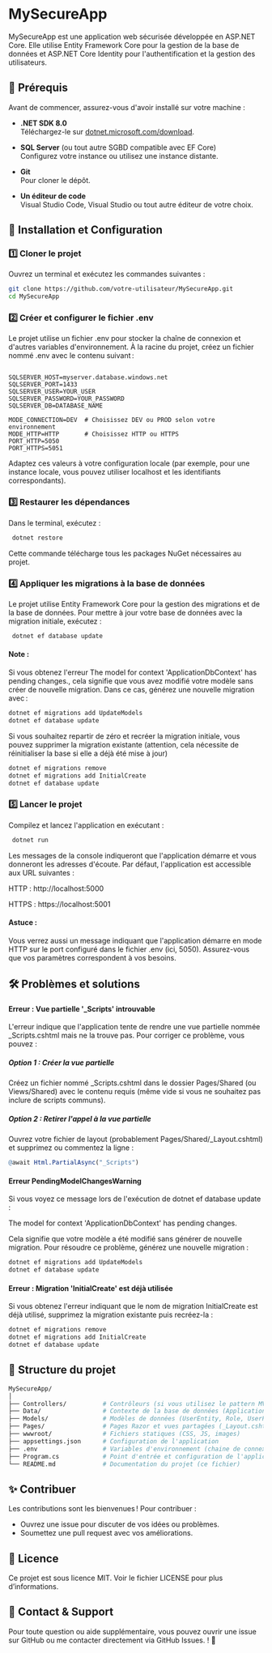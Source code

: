 # MySecureApp

MySecureApp est une application web sécurisée développée en ASP.NET Core. Elle utilise Entity Framework Core pour la gestion de la base de données et ASP.NET Core Identity pour l'authentification et la gestion des utilisateurs.

## 📌 Prérequis

Avant de commencer, assurez-vous d'avoir installé sur votre machine :

- **.NET SDK 8.0**  
  Téléchargez-le sur [dotnet.microsoft.com/download](https://dotnet.microsoft.com/download/dotnet/8.0).

- **SQL Server** (ou tout autre SGBD compatible avec EF Core)  
  Configurez votre instance ou utilisez une instance distante.

- **Git**  
  Pour cloner le dépôt.

- **Un éditeur de code**  
  Visual Studio Code, Visual Studio ou tout autre éditeur de votre choix.

## 🚀 Installation et Configuration

### 1️⃣ Cloner le projet

Ouvrez un terminal et exécutez les commandes suivantes :

```bash
git clone https://github.com/votre-utilisateur/MySecureApp.git
cd MySecureApp
```

### 2️⃣ Créer et configurer le fichier .env

Le projet utilise un fichier .env pour stocker la chaîne de connexion et d'autres variables d'environnement. À la racine du projet, créez un fichier nommé .env avec le contenu suivant :

```dotenv

SQLSERVER_HOST=myserver.database.windows.net
SQLSERVER_PORT=1433
SQLSERVER_USER=YOUR_USER
SQLSERVER_PASSWORD=YOUR_PASSWORD
SQLSERVER_DB=DATABASE_NAME

MODE_CONNECTION=DEV  # Choisissez DEV ou PROD selon votre environnement
MODE_HTTP=HTTP       # Choisissez HTTP ou HTTPS
PORT_HTTP=5050
PORT_HTTPS=5051
```
Adaptez ces valeurs à votre configuration locale (par exemple, pour une instance locale, vous pouvez utiliser localhost et les identifiants correspondants).

### 3️⃣ Restaurer les dépendances

Dans le terminal, exécutez :

```bash
 dotnet restore
```
Cette commande télécharge tous les packages NuGet nécessaires au projet.

### 4️⃣ Appliquer les migrations à la base de données

Le projet utilise Entity Framework Core pour la gestion des migrations et de la base de données.
Pour mettre à jour votre base de données avec la migration initiale, exécutez :

```bash
 dotnet ef database update
```
#### Note :
Si vous obtenez l'erreur The model for context 'ApplicationDbContext' has pending changes., cela signifie que vous avez modifié votre modèle sans créer de nouvelle migration. Dans ce cas, générez une nouvelle migration avec :

```bash
dotnet ef migrations add UpdateModels
dotnet ef database update
```

Si vous souhaitez repartir de zéro et recréer la migration initiale, vous pouvez supprimer la migration existante (attention, cela nécessite de réinitialiser la base si elle a déjà été mise à jour) 

```bash
dotnet ef migrations remove
dotnet ef migrations add InitialCreate
dotnet ef database update
```

### 5️⃣ Lancer le projet

Compilez et lancez l'application en exécutant :

```bash
 dotnet run
```
Les messages de la console indiqueront que l'application démarre et vous donneront les adresses d'écoute. Par défaut, l'application est accessible aux URL suivantes :

HTTP : http://localhost:5000

HTTPS : https://localhost:5001

#### Astuce :
Vous verrez aussi un message indiquant que l'application démarre en mode HTTP sur le port configuré dans le fichier .env (ici, 5050). Assurez-vous que vos paramètres correspondent à vos besoins.

## 🛠 Problèmes et solutions

#### Erreur : Vue partielle '_Scripts' introuvable
L'erreur indique que l'application tente de rendre une vue partielle nommée _Scripts.cshtml mais ne la trouve pas. Pour corriger ce problème, vous pouvez :

##### Option 1 : Créer la vue partielle
Créez un fichier nommé _Scripts.cshtml dans le dossier Pages/Shared (ou Views/Shared) avec le contenu requis (même vide si vous ne souhaitez pas inclure de scripts communs).

##### Option 2 : Retirer l'appel à la vue partielle
Ouvrez votre fichier de layout (probablement Pages/Shared/_Layout.cshtml) et supprimez ou commentez la ligne :

```r
@await Html.PartialAsync("_Scripts")
```

#### Erreur PendingModelChangesWarning
Si vous voyez ce message lors de l'exécution de dotnet ef database update :

The model for context 'ApplicationDbContext' has pending changes.

Cela signifie que votre modèle a été modifié sans générer de nouvelle migration. Pour résoudre ce problème, générez une nouvelle migration :

```bash
dotnet ef migrations add UpdateModels
dotnet ef database update
```
#### Erreur : Migration 'InitialCreate' est déjà utilisée
Si vous obtenez l'erreur indiquant que le nom de migration InitialCreate est déjà utilisé, supprimez la migration existante puis recréez-la :

```bash
dotnet ef migrations remove
dotnet ef migrations add InitialCreate
dotnet ef database update
```

## 📜 Structure du projet

```bash
MySecureApp/
│
├── Controllers/          # Contrôleurs (si vous utilisez le pattern MVC)
├── Data/                 # Contexte de la base de données (ApplicationDbContext.cs)
├── Models/               # Modèles de données (UserEntity, Role, UserPublic, UserMetier, BaseEntity)
├── Pages/                # Pages Razor et vues partagées (_Layout.cshtml, etc.)
├── wwwroot/              # Fichiers statiques (CSS, JS, images)
├── appsettings.json      # Configuration de l'application
├── .env                  # Variables d'environnement (chaine de connexion, ports, etc.)
├── Program.cs            # Point d'entrée et configuration de l'application
└── README.md             # Documentation du projet (ce fichier)
```

## ✨ Contribuer

Les contributions sont les bienvenues !
Pour contribuer :

- Ouvrez une issue pour discuter de vos idées ou problèmes.
- Soumettez une pull request avec vos améliorations.

## 📄 Licence

Ce projet est sous licence MIT.
Voir le fichier LICENSE pour plus d’informations.

## 📢 Contact & Support

Pour toute question ou aide supplémentaire, vous pouvez ouvrir une issue sur GitHub ou me contacter directement via GitHub Issues. ! 🚀

